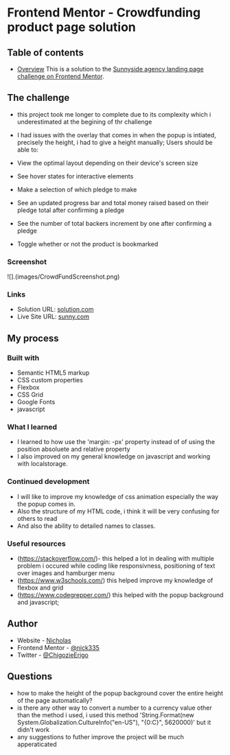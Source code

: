# Frontend Mentor - Crowdfunding product page solution


## Table of contents
- [Overview](#overview)
This is a solution to the [Sunnyside agency landing page challenge on Frontend Mentor](https://www.frontendmentor.io/challenges/crowdfunding-product-page-7uvcZe7ZR).

## The challenge
- this project took me longer to complete due to its complexity which i underestimated at the begining of thr challenge
- I had issues with the overlay that comes in when the popup is intiated, precisely the height, i had to give a height manually;
Users should be able to:

- View the optimal layout depending on their device's screen size
- See hover states for interactive elements
- Make a selection of which pledge to make
- See an updated progress bar and total money raised based on their pledge total after confirming a pledge
- See the number of total backers increment by one after confirming a pledge
- Toggle whether or not the product is bookmarked

### Screenshot
![].(images/CrowdFundScreenshot.png)

### Links
- Solution URL: [solution.com](https://github.com/nick335/)
- Live Site URL: [sunny.com](https://nick335.github.io/sunny/)

## My process


### Built with
- Semantic HTML5 markup
- CSS custom properties
- Flexbox
- CSS Grid
- Google Fonts
- javascript


### What I learned
- I learned to how use the 'margin: -px' property instead of of using the position absoluete and relative property
- I also improved on my general knowledge on javascript and working with localstorage.

### Continued development
- I will like to improve my knowledge of css animation especially the way the popup comes in.
- Also the structure of my HTML code, i think it will be very confusing for others to read
- And also the ability to detailed names to classes. 

### Useful resources
- (https://stackoverflow.com/)- this helped a lot in dealing with multiple problem i occured while coding like responsivness, positioning of text over images and hamburger menu
- (https://www.w3schools.com/) this helped improve my knowledge of flexbox and grid
- (https://www.codegrepper.com/) this helped with the popup background and javascript;

## Author
- Website - [Nicholas](https://www.your-site.com)
- Frontend Mentor - [@nick335](https://www.frontendmentor.io/profile/nick335)
- Twitter - [@ChigozieErigo](https://www.twitter.com/ChigozieErigo)


## Questions
- how to make the height of the popup background cover the entire height of the page automatically?
- is there any other way to convert a number to a currency value other than the method i used, i used this method 'String.Format(new System.Globalization.CultureInfo("en-US"), "{0:C}", 5620000)' but it didn't work
- any suggestions to futher improve the project will be much apperaticated 